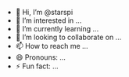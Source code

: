 - 👋 Hi, I’m @starspi
- 👀 I’m interested in ...
- 🌱 I’m currently learning ...
- 💞️ I’m looking to collaborate on ...
- 📫 How to reach me ...
- 😄 Pronouns: ...
- ⚡ Fun fact: ...

<!---
starspi/starspi is a ✨ special ✨ repository because its `README.md` (this file) appears on your GitHub profile.
You can click the Preview link to take a look at your changes.
--->
